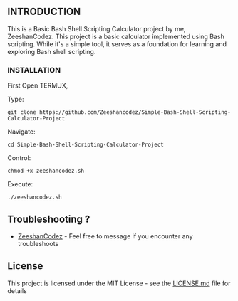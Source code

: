 ## INTRODUCTION 

This is a Basic Bash Shell Scripting Calculator project by me, ZeeshanCodez. This project is a basic calculator implemented using Bash scripting. While it's a simple tool, it serves as a foundation for learning and exploring Bash shell scripting.

### INSTALLATION 

First Open TERMUX,

Type:

```
git clone https://github.com/Zeeshancodez/Simple-Bash-Shell-Scripting-Calculator-Project
```

Navigate:

```
cd Simple-Bash-Shell-Scripting-Calculator-Project
```

Control:

```
chmod +x zeeshancodez.sh
```

Execute:

```
./zeeshancodez.sh
```

## Troubleshooting ?

* [ZeeshanCodez]() - Feel free to message if you encounter any troubleshoots

## License

This project is licensed under the MIT License - see the [LICENSE.md](LICENSE.md) file for details
